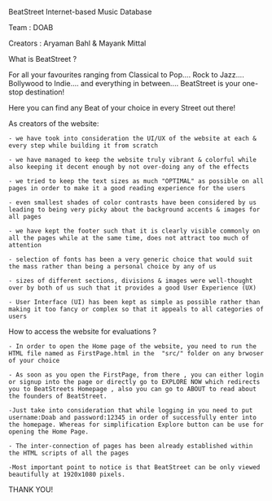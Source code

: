 BeatStreet Internet-based Music Database

Team : DOAB

Creators : Aryaman Bahl & Mayank Mittal

	
What is BeatStreet ?

For all your favourites ranging from Classical to Pop.... Rock to Jazz.... Bollywood to Indie.... and everything in between.... BeatStreet is your one-stop destination!

Here you can find any Beat of your choice in every Street out there!



As creators of the website:

	- we have took into consideration the UI/UX of the website at each & every step while building it from scratch
		
	- we have managed to keep the website truly vibrant & colorful while also keeping it decent enough by not over-doing any of the effects
	
	- we tried to keep the text sizes as much "OPTIMAL" as possible on all pages in order to make it a good reading experience for the users
	
	- even smallest shades of color contrasts have been considered by us leading to being very picky about the background accents & images for all pages
	
	- we have kept the footer such that it is clearly visible commonly on all the pages while at the same time, does not attract too much of attention
	
	- selection of fonts has been a very generic choice that would suit the mass rather than being a personal choice by any of us
	
	- sizes of different sections, divisions & images were well-thought over by both of us such that it provides a good User Experience (UX)
	
	- User Interface (UI) has been kept as simple as possible rather than making it too fancy or complex so that it appeals to all categories of users
	
	
	
How to access the website for evaluations ?

	- In order to open the Home page of the website, you need to run the HTML file named as FirstPage.html in the  "src/" folder on any brwoser of your choice
	
	- As soon as you open the FirstPage, from there , you can either login or signup into the page or directly go to EXPLORE NOW which redirects you to BeatStreets Homepage , also you can go to ABOUT to read about the founders of BeatStreet.	
    
    -Just take into consideration that while logging in you need to put username:Doab and password:12345 in order of successfully enter into the homepage. Whereas for simplification Explore button can be use for opening the Home Page.

	- The inter-connection of pages has been already established within the HTML scripts of all the pages

    -Most important point to notice is that BeatStreet can be only viewed beautifully at 1920x1080 pixels.
	
THANK YOU!
